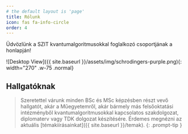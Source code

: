 ```yaml
---
# the default layout is 'page'
title: Rólunk
icon: fas fa-info-circle
order: 4
---
```


Üdvözlünk a SZIT kvantumalgoritmusokkal foglalkozó csoportjának a honlapján!

![Desktop View]({{ site.baseurl }}/assets/img/schrodingers-purple.png){: width="270" .w-75 .normal}

## Hallgatóknak

> Szeretettel várunk minden BSc és MSc képzésben részt vevő hallgatót, akár a Műegyetemről,
akár bármely más felsőoktatási intézményből kvantumalgoritmusokkal kapcsolatos szakdolgozat,
diplomaterv vagy TDK dolgozat készítésére. Érdemes megnézni az aktuális [témakiírásainkat]({{ site.baseurl }}/temak).
{: .prompt-tip }
